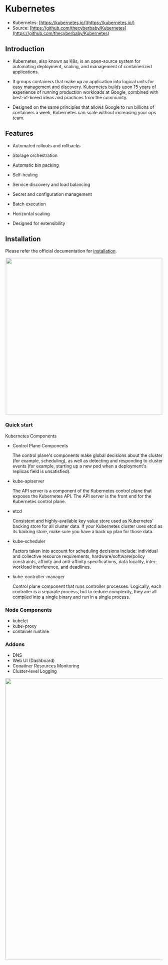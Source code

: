 # Kubernetes

- Kubernetes: [https://kubernetes.io/](https://kubernetes.io/)
- Source: [https://github.com/thecyberbaby/Kubernetes](https://github.com/thecyberbaby/Kubernetes)

## Introduction

- Kubernetes, also known as K8s, is an open-source system for automating deployment, scaling, and management of containerized applications.

- It groups containers that make up an application into logical units for easy management and discovery. Kubernetes builds upon 15 years of experience of running production workloads at Google, combined with best-of-breed ideas and practices from the community.

- Designed on the same principles that allows Google to run billions of containers a week, Kubernetes can scale without increasing your ops team.


## Features

- Automated rollouts and rollbacks
  
- Storage orchestration 

- Automatic bin packing

- Self-healing

- Service discovery and load balancing

- Secret and configuration management

- Batch execution

- Horizontal scaling

- Designed for extensibility


## Installation

Please refer the official documentation for [installation](https://kubernetes.io/docs/tasks/tools/).

<p align="center">
    <img src="snaps/Kubernetes_New" width="500" />
</p>


### Quick start

Kubernetes Components

- Control Plane Components

  The control plane's components make global decisions about the cluster (for example, scheduling), as well as detecting and responding to cluster events (for example, starting up a new pod when a deployment's replicas field is unsatisfied).

- kube-apiserver 

  The API server is a component of the Kubernetes control plane that exposes the Kubernetes API. The API server is the front end for the Kubernetes control plane.

- etcd

  Consistent and highly-available key value store used as Kubernetes' backing store for all cluster data.
  If your Kubernetes cluster uses etcd as its backing store, make sure you have a back up plan for those data.

- kube-scheduler 

  Factors taken into account for scheduling decisions include: individual and collective resource requirements, hardware/software/policy constraints, affinity and anti-affinity specifications, data locality, inter-workload interference, and deadlines.

- kube-controller-manager 

  Control plane component that runs controller processes. Logically, each controller is a separate process, but to reduce complexity, they are all compiled into a single binary and run in a single process.


### Node Components 

 - kubelet
 - kube-proxy
 - container runtime

### Addons

 - DNS
 - Web UI (Dashboard)
 - Conatiner Resources Monitoring
 - Cluster-level Logging


 <p align="center">
    <img src="snaps/k8sComponenets" width="900" />
</p>

